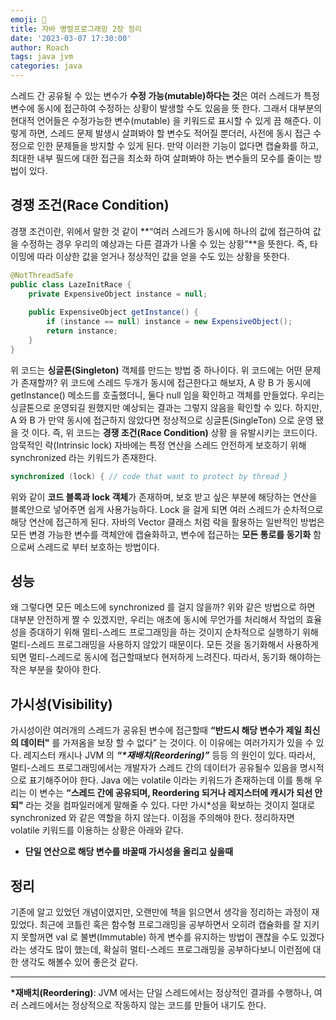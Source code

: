 ```yaml
---
emoji: 🧢
title: 자바 병렬프로그래밍 2장 정리
date: '2023-03-07 17:30:00'
author: Roach
tags: java jvm
categories: java
---
```

스레드 간 공유될 수 있는 변수가 **수정 가능(mutable)하다는 것**은 여러 스레드가 특정 변수에 동시에 접근하여 수정하는 상황이 발생할 수도 있음을 뜻 한다. 그래서 대부분의 현대적 언어들은 수정가능한 변수(mutable) 을 키워드로 표시할 수 있게 끔 해준다. 이렇게 하면, 스레드 문제 발생시 살펴봐야 할 변수도 적어질 뿐더러, 사전에 동시 접근 수정으로 인한 문제들을 방지할 수 있게 된다. 만약 이러한 기능이 없다면 캡슐화를 하고, 최대한 내부 필드에 대한 접근을 최소화 하여 살펴봐야 하는 변수들의 모수를 줄이는 방법이 있다.
## 경쟁 조건(Race Condition)
경쟁 조건이란, 위에서 말한 것 같이 **“여러 스레드가 동시에 하나의 값에 접근하여 값을 수정하는 경우 우리의 예상과는 다른 결과가 나올 수 있는 상황”**을 뜻한다. 즉, 타이밍에 따라 이상한 값을 얻거나 정상적인 값을 얻을 수도 있는 상황을 뜻한다.

```java
@NotThreadSafe
public class LazeInitRace {
	private ExpensiveObject instance = null;
	
	public ExpensiveObject getInstance() {
		if (instance == null) instance = new ExpensiveObject();
		return instance;
	}
}
```

위 코드는 **싱글톤(Singleton)** 객체를 만드는 방법 중 하나이다. 위 코드에는 어떤 문제가 존재할까? 위 코드에 스레드 두개가 동시에 접근한다고 해보자, A 랑 B 가 동시에 getInstance() 메소드를 호출했더니, 둘다 null 임을 확인하고 객체를 만들었다. 우리는 싱글톤으로 운영되길 원했지만 예상되는 결과는 그렇지 않음을 확인할 수 있다. 하지만, A 와 B 가 만약 동시에 접근하지 않았다면 정상적으로 싱글톤(SingleTon) 으로 운영 됐을 것 이다. 즉, 위 코드는 **경쟁 조건(Race Condition)** 상황 을 유발시키는 코드이다.
암묵적인 락(Intrinsic lock)
자바에는 특정 연산을 스레드 안전하게 보호하기 위해 synchronized 라는 키워드가 존재한다.
```java 
synchronized (lock) { // code that want to protect by thread }
```
위와 같이 **코드 블록과 lock 객체**가 존재하며, 보호 받고 싶은 부분에 해당하는 연산을 블록안으로 넣어주면 쉽게 사용가능하다. Lock 을 걸게 되면 여러 스레드가 순차적으로 해당 연산에 접근하게 된다. 자바의 Vector 클래스 처럼 락을 활용하는 일반적인 방법은 모든 변경 가능한 변수를 객체안에 캡슐화하고, 변수에 접근하는 **모든 통로를 동기화** 함으로써 스레드로 부터 보호하는 방법이다.
## 성능
왜 그렇다면 모든 메소드에 synchronized 를 걸지 않을까? 위와 같은 방법으로 하면 대부분 안전하게 짤 수 있겠지만, 우리는 애초에 동시에 무언가를 처리해서 작업의 효율성을 증대하기 위해 멀티-스레드 프로그래밍을 하는 것이지 순차적으로 실행하기 위해 멀티-스레드 프로그래밍을 사용하지 않았기 때문이다. 모든 것을 동기화해서 사용하게 되면 멀티-스레드로 동시에 접근할때보다 현저하게 느려진다. 따라서, 동기화 해야하는 작은 부분을 찾아야 한다.
## 가시성(Visibility)
가시성이란 여러개의 스레드가 공유된 변수에 접근할때 **“반드시 해당 변수가 제일 최신의 데이터"** 를 가져옴을 보장 할 수 없다” 는 것이다. 이 이유에는 여러가지가 있을 수 있다. 레지스터 캐시나 JVM 의 ***“\*재배치(Reordering)”*** 등등 의 원인이 있다.  따라서, 멀티-스레드 프로그래밍에서는 개발자가 스레드 간의 데이터가 공유될수 있음을 명시적으로 표기해주어야 한다.
Java 에는 volatile 이라는 키워드가 존재하는데 이를 통해 우리는 이 변수는 **“스레드 간에 공유되며, Reordering 되거나 레지스터에 캐시가 되선 안되"** 라는 것을 컴파일러에게 말해줄 수 있다. 다만 가시*성을 확보하는 것이지 절대로 synchronized 와 같은 역할을 하지 않는다. 이점을 주의해야 한다.
정리하자면 volatile 키워드를 이용하는 상황은 아래와 같다.
- **단일 연산으로 해당 변수를 바꿀때 가시성을 올리고 싶을때**

## 정리
기존에 알고 있었던 개념이였지만, 오랜만에 책을 읽으면서 생각을 정리하는 과정이 재밌었다. 최근에 코틀린 혹은 함수형 프로그래밍을 공부하면서 오히려 캡슐화를 잘 지키지 못할꺼면 val 로 불변(Immutable) 하게 변수를 유지하는 방법이 괜찮을 수도 있겠다 라는 생각도 많이 했는데, 확실히 멀티-스레드 프로그래밍을 공부하다보니 이런점에 대한 생각도 해볼수 있어 좋은것 같다.

----
**\*재배치(Reordering)**: JVM 에서는 단일 스레드에서는 정상적인 결과를 수행하나, 여러 스레드에서는 정상적으로 작동하지 않는 코드를 만들어 내기도 한다.

